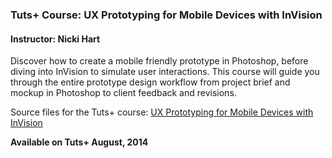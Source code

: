 ### Tuts+ Course: UX Prototyping for Mobile Devices with InVision
#### Instructor: Nicki Hart

Discover how to create a mobile friendly prototype in Photoshop, before diving into InVision to simulate user interactions. This course will guide you through the entire prototype design workflow from project brief and mockup in Photoshop to client feedback and revisions.   

Source files for the Tuts+ course: [UX Prototyping for Mobile Devices with InVision](https://webdesign.tutsplus.com/courses/ux-prototyping-for-mobile-devices-with-invision)

**Available on Tuts+ August, 2014**
